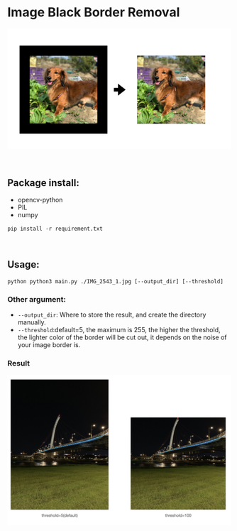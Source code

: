 # Image Black Border Removal


![img](./demo/demo.png)

<br>

## Package install:

* opencv-python
* PIL
* numpy

```shell
pip install -r requirement.txt
```

<br>

## Usage:

```shell
python python3 main.py ./IMG_2543_1.jpg [--output_dir] [--threshold]
```

### Other argument:

* `--output_dir`: Where to store the result, and create the directory manually.
* `--threshold`:default=5, the maximum is 255, the higher the threshold, the lighter color of the border will be cut out, it depends on the noise of your image border is.

### Result

![img](./demo/demo-1.png)



